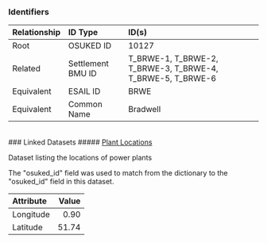 ### Identifiers

| Relationship   | ID Type           | ID(s)                                                      |
|:---------------|:------------------|:-----------------------------------------------------------|
| Root           | OSUKED ID         | 10127                                                      |
| Related        | Settlement BMU ID | T_BRWE-1, T_BRWE-2, T_BRWE-3, T_BRWE-4, T_BRWE-5, T_BRWE-6 |
| Equivalent     | ESAIL ID          | BRWE                                                       |
| Equivalent     | Common Name       | Bradwell                                                   |

<br>
### Linked Datasets
##### <a href="https://raw.githubusercontent.com/OSUKED/Dictionary-Datasets/main/datasets/plant-locations/datapackage.json">Plant Locations</a>

Dataset listing the locations of power plants

The "osuked_id" field was used to match from the dictionary to the "osuked_id" field in this dataset.

| Attribute   |   Value |
|:------------|--------:|
| Longitude   |    0.90 |
| Latitude    |   51.74 |

